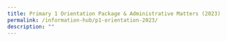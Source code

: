 ```yaml
---
title: Primary 1 Orientation Package & Administrative Matters (2023)
permalink: /information-hub/p1-orientation-2023/
description: ""
---
```

